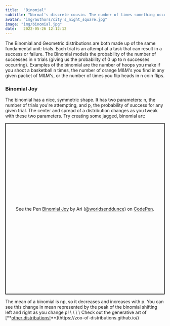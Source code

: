 ```yaml
---
title:  "Binomial"
subtitle: "Normal's discrete cousin. The number of times something occurs in a set number of trials."
avatar: "img/authors/city's_night_square.jpg"
image: "img/binomial.jpg"
date:   2022-05-26 12:12:12
---
```

The Binomial and Geometric distributions are both made up of the same fundamental unit: trials. Each trial is an attempt at a task that can result in a success or failure. The Binomial models the probability of the number of successes in n trials (giving us the probability of 0 up to n successes occurring). Examples of the binomial are the number of hoops you make if you shoot a basketball n times, the number of orange M&M's you find in any given packet of M&M's, or the number of times you flip heads in n coin flips.

### Binomial Joy
The binomial has a nice, symmetric shape. It has two parameters: n, the number of trials you're attempting, and p, the probability of success for any given trial. The center and spread of a distribution changes as you tweak with these two parameters. Try creating some jagged, binomial art:

<p class="codepen" data-height="540" data-theme-id="dark" data-default-tab="result" data-slug-hash="ExQwzww" data-user="worldsenddunce" style="height: 540px; box-sizing: border-box; display: flex; align-items: center; justify-content: center; border: 2px solid; margin: 1em 0; padding: 1em;">
  <span>See the Pen <a href="https://codepen.io/worldsenddunce/pen/ExQwzww">
  Binomial Joy</a> by Ari (<a href="https://codepen.io/worldsenddunce">@worldsenddunce</a>)
  on <a href="https://codepen.io">CodePen</a>.</span>
</p>
<script async src="https://cpwebassets.codepen.io/assets/embed/ei.js"></script>
The mean of a binomial is np, so it decreases and increases with p. You can see this change in mean represented by the peak of the binomial shifting left and right as you change p!
\
\
\
\
Check out the generative art of [**<ins>other distributions!</ins>**](https://zoo-of-distributions.github.io/)
